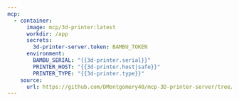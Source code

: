 ```yaml
---
mcp:
  - container:
      image: mcp/3d-printer:latest
      workdir: /app
      secrets:
        3d-printer-server.token: BAMBU_TOKEN
      environment:
        BAMBU_SERIAL: "{{3d-printer.serial}}"
        PRINTER_HOST: "{{3d-printer.host|safe}}"
        PRINTER_TYPE: "{{3d-printer.type}}"
    source:
      url: https://github.com/DMontgomery40/mcp-3D-printer-server/tree/refs/pull/3/merge
---
```


